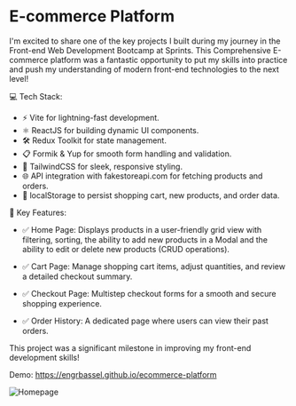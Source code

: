 # E-commerce Platform

I'm excited to share one of the key projects I built during my journey in the Front-end Web Development Bootcamp at Sprints. This Comprehensive E-commerce platform was a fantastic opportunity to put my skills into practice and push my understanding of modern front-end technologies to the next level!

💻 Tech Stack:
- ⚡ Vite for lightning-fast development.
- ⚛️ ReactJS for building dynamic UI components.
- 🛠️ Redux Toolkit for state management.
- 📋 Formik & Yup for smooth form handling and validation.
- 🎨 TailwindCSS for sleek, responsive styling.
- 🌐 API integration with fakestoreapi.com for fetching products and orders.
- 🛒 localStorage to persist shopping cart, new products, and order data.

🌟 Key Features:
- ✅ Home Page: Displays products in a user-friendly grid view with filtering, sorting, the ability to add new products in a Modal and the ability to edit or delete new products (CRUD operations).

- ✅ Cart Page: Manage shopping cart items, adjust quantities, and review a detailed checkout summary.

- ✅ Checkout Page: Multistep checkout forms for a smooth and secure shopping experience.

- ✅ Order History: A dedicated page where users can view their past orders.

This project was a significant milestone in improving my front-end development skills!

Demo: https://engrbassel.github.io/ecommerce-platform

![Homepage](https://github.com/user-attachments/assets/12a48b92-2373-4a82-b1fd-b6209355e10f)
